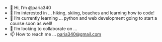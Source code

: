 - 👋 Hi, I’m @paria340
- 👀 I’m interested in ... hiking, skiing, beaches and learning how to code!
- 🌱 I’m currently learning ... python and web development going to start a course soon as well!
- 💞️ I’m looking to collaborate on ...
- 📫 How to reach me ... paria340@gmail.com

<!---
paria340/paria340 is a ✨ special ✨ repository because its `README.md` (this file) appears on your GitHub profile.
You can click the Preview link to take a look at your changes.
--->
